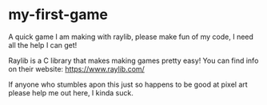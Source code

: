 # my-first-game
A quick game I am making with raylib, please make fun of my code, I need all the help I can get!

Raylib is a C library that makes making games pretty easy! You can find info on their website: https://www.raylib.com/

If anyone who stumbles apon this just so happens to be good at pixel art please help me out here, I kinda suck.
